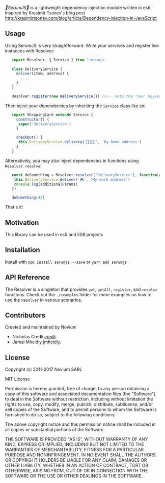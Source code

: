 *💉*SerumJS💉** is a lightweight dependency injection module written in es6, inspired by Krasimir Tsonev's blog post http://krasimirtsonev.com/blog/article/Dependency-injection-in-JavaScript

## Usage

Using SerumJS is very straightforward. Write your services and register live instances with Resolver:
```JavaScript
   import Resolver, { Service } from 'serumjs'
   
   class DeliveryService {
     deliver(item, address) {
       ....
     }
   }

   Resolver.register(new DeliveryService()) //<-- note the "new" keyword
```

Then inject your dependencies by inheriting the `Service` class like so:
```JavaScript
   import ShoppingCard extends Service {
     constructor() {
      super('DeliveryService')
     }

     checkOut() {
      this.DeliveryService.delivery('🍪🍪🍪🍪', 'My home address')
     }
   }
```

Alternatively, you may also inject dependencies in functions using `Resolver.resolve`:
```JavaScript
   const doSomething = Resolver.resolve(['DeliveryService'], function(additionalParams) {
    this.DeliveryService.deliver('🎮', 'My work address')
    console.log(additionalParams)
   })

   doSomething(42)
```

That's it!

## Motivation

This library can be used in es5 and ES6 projects

## Installation

Install with `npm install serumjs --save` or `yarn add serumjs`

## API Reference

The Resolver is a singleton that provides `get`, `getAll`, `register`, and `resolve` functions.
Check out the `./examples` folder for more examples on how to use the `Resolver` in various scenarios.

## Contributors

Created and maintained by Novium
- Nicholas Credli [credli](https://github.com/credli).
- Jamal Mheidly [jmheidly](https://github.com/jmheidly).

## License

Copyright (c) 2011-2017 Novium SARL

MIT License

Permission is hereby granted, free of charge, to any person obtaining
a copy of this software and associated documentation files (the
"Software"), to deal in the Software without restriction, including
without limitation the rights to use, copy, modify, merge, publish,
distribute, sublicense, and/or sell copies of the Software, and to
permit persons to whom the Software is furnished to do so, subject to
the following conditions:

The above copyright notice and this permission notice shall be
included in all copies or substantial portions of the Software.

THE SOFTWARE IS PROVIDED "AS IS", WITHOUT WARRANTY OF ANY KIND,
EXPRESS OR IMPLIED, INCLUDING BUT NOT LIMITED TO THE WARRANTIES OF
MERCHANTABILITY, FITNESS FOR A PARTICULAR PURPOSE AND
NONINFRINGEMENT. IN NO EVENT SHALL THE AUTHORS OR COPYRIGHT HOLDERS BE
LIABLE FOR ANY CLAIM, DAMAGES OR OTHER LIABILITY, WHETHER IN AN ACTION
OF CONTRACT, TORT OR OTHERWISE, ARISING FROM, OUT OF OR IN CONNECTION
WITH THE SOFTWARE OR THE USE OR OTHER DEALINGS IN THE SOFTWARE.
